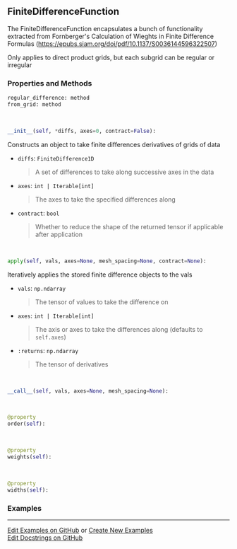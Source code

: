 ## <a id="McUtils.Zachary.Taylor.FiniteDifferenceFunction.FiniteDifferenceFunction">FiniteDifferenceFunction</a>
The FiniteDifferenceFunction encapsulates a bunch of functionality extracted from Fornberger's
Calculation of Wieghts in Finite Difference Formulas (https://epubs.siam.org/doi/pdf/10.1137/S0036144596322507)

Only applies to direct product grids, but each subgrid can be regular or irregular

### Properties and Methods
```python
regular_difference: method
from_grid: method
```
<a id="McUtils.Zachary.Taylor.FiniteDifferenceFunction.FiniteDifferenceFunction.__init__" class="docs-object-method">&nbsp;</a>
```python
__init__(self, *diffs, axes=0, contract=False): 
```
Constructs an object to take finite differences derivatives of grids of data
- `diffs`: `FiniteDifference1D`
    >A set of differences to take along successive axes in the data
- `axes`: `int | Iterable[int]`
    >The axes to take the specified differences along
- `contract`: `bool`
    >Whether to reduce the shape of the returned tensor if applicable after application

<a id="McUtils.Zachary.Taylor.FiniteDifferenceFunction.FiniteDifferenceFunction.apply" class="docs-object-method">&nbsp;</a>
```python
apply(self, vals, axes=None, mesh_spacing=None, contract=None): 
```
Iteratively applies the stored finite difference objects to the vals
- `vals`: `np.ndarray`
    >The tensor of values to take the difference on
- `axes`: `int | Iterable[int]`
    >The axis or axes to take the differences along (defaults to `self.axes`)
- `:returns`: `np.ndarray`
    >The tensor of derivatives

<a id="McUtils.Zachary.Taylor.FiniteDifferenceFunction.FiniteDifferenceFunction.__call__" class="docs-object-method">&nbsp;</a>
```python
__call__(self, vals, axes=None, mesh_spacing=None): 
```

<a id="McUtils.Zachary.Taylor.FiniteDifferenceFunction.FiniteDifferenceFunction.order" class="docs-object-method">&nbsp;</a>
```python
@property
order(self): 
```

<a id="McUtils.Zachary.Taylor.FiniteDifferenceFunction.FiniteDifferenceFunction.weights" class="docs-object-method">&nbsp;</a>
```python
@property
weights(self): 
```

<a id="McUtils.Zachary.Taylor.FiniteDifferenceFunction.FiniteDifferenceFunction.widths" class="docs-object-method">&nbsp;</a>
```python
@property
widths(self): 
```

### Examples


___

[Edit Examples on GitHub](https://github.com/McCoyGroup/References/edit/gh-pages/Documentation/examples/McUtils/Zachary/Taylor/FiniteDifferenceFunction/FiniteDifferenceFunction.md) or 
[Create New Examples](https://github.com/McCoyGroup/References/new/gh-pages/?filename=Documentation/examples/McUtils/Zachary/Taylor/FiniteDifferenceFunction/FiniteDifferenceFunction.md) <br/>
[Edit Docstrings on GitHub](https://github.com/McCoyGroup/McUtils/edit/master/Zachary/Taylor/FiniteDifferenceFunction.py?message=Update%20Docs)
